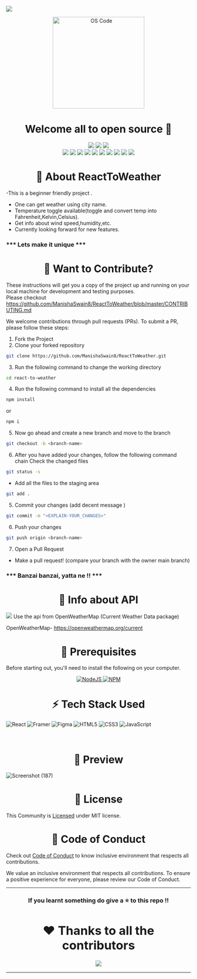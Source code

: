 <a href="#"><img src="https://pbs.twimg.com/card_img/1706660851640635392/AI7tW52K?format=jpg&name=4096x4096"/></a>
<p align="center">  
  <img alt="OS Code" src="https://user-images.githubusercontent.com/77539004/226191234-269ac220-e035-464f-ac00-9e65bbd80a78.png#gh-light-mode-only" height="250"/>

</p>

<h1 align="center" font-size="10">Welcome all to open source 🚀</h1>
<p align="center">
<img src="https://forthebadge.com/images/badges/built-with-love.svg" />
<img src="https://forthebadge.com/images/badges/uses-brains.svg" />
<img src="https://forthebadge.com/images/badges/powered-by-responsibility.svg" />
 <br>
 <img src="https://img.shields.io/github/repo-size/ManishaSwain8/ReactToWeather?style=for-the-badge" />
   <img src="https://img.shields.io/github/issues/ManishaSwain8/ReactToWeather?style=for-the-badge" />
   <img src="https://img.shields.io/github/issues-closed-raw/ManishaSwain8/ReactToWeather?style=for-the-badge" />
    <img src="https://img.shields.io/github/license/ManishaSwain8/ReactToWeather?style=for-the-badge" />

   <img src="https://img.shields.io/github/issues-pr/ManishaSwain8/ReactToWeather?style=for-the-badge" />
    <img src="https://img.shields.io/github/contributors/ManishaSwain8/ReactToWeather?style=for-the-badge" />
    <img src="https://img.shields.io/github/stars/ManishaSwain8/ReactToWeather?style=for-the-badge" />

   <img src="https://img.shields.io/github/issues-pr-closed-raw/ManishaSwain8/ReactToWeather?style=for-the-badge" />
   <img src="https://img.shields.io/github/forks/ManishaSwain8/ReactToWeather?style=for-the-badge" />
  <img src="https://img.shields.io/github/last-commit/ManishaSwain8/ReactToWeather?style=for-the-badge" />
 </p>

<div align="center"><h1>🙌 About ReactToWeather</h1></div>

-This is a beginner friendly project .
- One can get weather using city name.
- Temperature toggle available(toggle and convert temp into Fahrenheit,Kelvin,Celsius).
- Get info about wind speed,humidity,etc.
- Currently looking forward for new features.

<h3>*** Lets make it unique ***</h3>  


<div align="center"><h1>💈 Want to Contribute?</h1></div>



These instructions will get you a copy of the project up and running on your local machine for development and testing purposes.</br>
Please checkout  https://github.com/ManishaSwain8/ReactToWeather/blob/master/CONTRIBUTING.md

We welcome contributions through pull requests (PRs). To submit a PR, please follow these steps:

1. Fork the Project
2. Clone your forked repository

```sh
git clone https://github.com/ManishaSwain8/ReactToWeather.git
```

3. Run the following command to change the working directory

```sh
cd react-to-weather
```

4. Run the following command to install all the dependencies

```sh
npm install
```

or

```sh
npm i
```

5. Now go ahead and create a new branch and move to the branch

```sh
git checkout -b <branch-name>
```

6. After you have added your changes, follow the following command chain
   Check the changed files

```sh
git status -s
```

- Add all the files to the staging area

```sh
git add .
```

5. Commit your changes (add decent message )

```sh
git commit -m "<EXPLAIN-YOUR_CHANGES>"
```

6. Push your changes

```sh
git push origin <branch-name>
```

7. Open a Pull Request

- Make a pull request! (compare your branch with the owner main branch)

 <h3>*** Banzai banzai, yatta ne !! ***</h3> 

 <div align="center"><h1>💫 Info about API </h1></div>

 <img src="https://ds-blobs-4.cdn.devapps.ru/23868180.png"/>
Use the api from OpenWeatherMap (Current Weather Data package) 

OpenWeatherMap- https://openweathermap.org/current
 

<div align="center"><h1>🧾 Prerequisites</h1></div>

Before starting out, you'll need to install the following on your computer.

<div style="text-align: center;">
  <a href="https://nodejs.org/en/download/">
    <img src="https://img.shields.io/badge/node.js-6DA55F?style=for-the-badge&logo=node.js&logoColor=white" alt="NodeJS" />
  </a>
  
  <a href="https://www.npmjs.com/">
    <img src="https://img.shields.io/badge/NPM-%23000000.svg?style=for-the-badge&logo=npm&logoColor=white" alt="NPM" />
  </a>
</div>

<div align="center"><h1>⚡ Tech Stack Used</h1></div>

![React](https://img.shields.io/badge/react-%2320232a.svg?style=for-the-badge&logo=react&logoColor=%2361DAFB)
![Framer](https://img.shields.io/badge/Framer-black?style=for-the-badge&logo=framer&logoColor=blue)
![Figma](https://img.shields.io/badge/figma-%23F24E1E.svg?style=for-the-badge&logo=figma&logoColor=white)
![HTML5](https://img.shields.io/badge/html5-%23E34F26.svg?style=for-the-badge&logo=html5&logoColor=white)
![CSS3](https://img.shields.io/badge/css3-%231572B6.svg?style=for-the-badge&logo=css3&logoColor=white)
![JavaScript](https://img.shields.io/badge/javascript-%23323330.svg?style=for-the-badge&logo=javascript&logoColor=%23F7DF1E)


<br>
<div align="center"><h1>👀 Preview </h1></div>

![Screenshot (187)](https://github.com/ManishaSwain8/WeatherWebApp/assets/96622693/52dab97a-f58f-491d-bafc-e540d0090c78)

<div align="center"><h1>📜 License</h1></div>

This Community is <a href="https://github.com/ManishaSwain8/ReactToWeather/blob/master/LICENSE">Licensed</a> under MIT license.
<div align="center"><h1>🧧 Code of Conduct</h1></div>

Check out <a href="https://github.com/ManishaSwain8/ReactToWeather/blob/master/CONTRIBUTING.md">Code of Conduct</a> to know inclusive environment that respects all contributions.

We value an inclusive environment that respects all contributions. To ensure a positive experience for everyone, please review our Code of Conduct.


---

<h3 align="center"> If you learnt something do give a ⭐ to this repo !!
<div align="center"><h1>❤️ Thanks to all the contributors</h1></div>

<a href="https://github.com/ManishaSwain8/ReactToWeather/graphs/contributors">
  <img src="https://contrib.rocks/image?repo=ManishaSwain8/ReactToWeather" />
</a>

---
